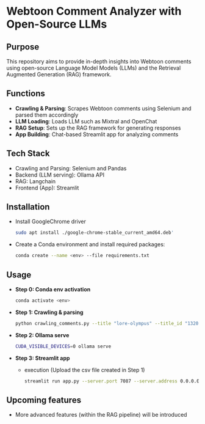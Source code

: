 # Webtoon Comment Analyzer with Open-Source LLMs

## Purpose
This repository aims to provide in-depth insights into Webtoon comments using open-source Language Model Models (LLMs) and the Retrieval Augmented Generation (RAG) framework.

## Functions
- **Crawling & Parsing**: Scrapes Webtoon comments using Selenium and parsed them accordingly
- **LLM Loading**: Loads LLM such as Mixtral and OpenChat
- **RAG Setup**: Sets up the RAG framework for generating responses
- **App Building**: Chat-based Streamlit app for analyzing comments

## Tech Stack
- Crawling and Parsing: Selenium and Pandas
- Backend (LLM serving): Ollama API
- RAG: Langchain
- Frontend (App): Streamlit

## Installation
- Install GoogleChrome driver
  ```bash
  sudo apt install ./google-chrome-stable_current_amd64.deb'

- Create a Conda environment and install required packages:
  ```bash
  conda create --name <env> --file requirements.txt

## Usage
- **Step 0: Conda env activation**

  ```bash
  conda activate <env>

- **Step 1: Crawling & parsing**

  ```bash
  python crawling_comments.py --title "lore-olympus" --title_id "1320" --start_ep 1 --end_ep 10 

- **Step 2: Ollama serve**
  
  ```bash
  CUDA_VISIBLE_DEVICES=0 ollama serve

- **Step 3: Streamlit app**

  - execution (Upload the csv file created in Step 1)  

    ```bash
    streamlit run app.py --server.port 7087 --server.address 0.0.0.0
  
## Upcoming features
- More advanced features (within the RAG pipeline) will be introduced